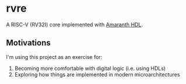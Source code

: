# rvre 

A RISC-V (RV32I) core implemented with [Amaranth HDL](https://github.com/amaranth-lang/amaranth).

## Motivations

I'm using this project as an exercise for:

1. Becoming more comfortable with digital logic (i.e. using HDLs)
2. Exploring how things are implemented in modern microarchitectures

